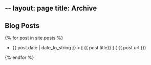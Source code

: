 --
layout: page
title: Archive
--

## Blog Posts

{% for post in site.posts %}
  * {{ post.date | date_to_string }} &raquo; [ {{ post.title}} ] ( {{
    post.url }})

{% endfor %}
